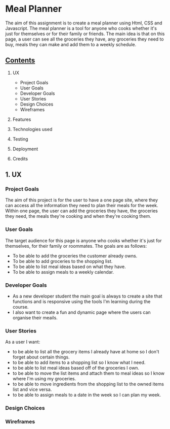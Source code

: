 
# Meal Planner

The aim of this assignment is to create a meal planner using Html, CSS and Javascript. The meal planner is a tool for anyone who cooks whether it's just for themselves or for their family or friends. The main idea is that on this page, a user can see all the groceries they have, any groceries they need to buy, meals they can make and add them to a weekly schedule.

## <ins> Contents </ins>
1. UX
    * Project Goals
    * User Goals
    * Developer Goals
    * User Stories
    * Design Choices
    * Wireframes
      
2. Features
3. Technologies used
4. Testing
5. Deployment
6. Credits


## 1. UX

### Project Goals

The aim of this project is for the user to have a one page site, where they can access all the information they need to plan their meals for the week. Within one page, the user can add the groceries they have, the groceries they need, the meals they're cooking and when they're cooking them.

### User Goals

The target audience for this page is anyone who cooks whether it's just for themselves, for their family or roommates. The goals are as follows:

- To be able to add the groceries the customer already owns.
- To be able to add groceries to the shopping list.
- To be able to list meal ideas based on what they have.
- To be able to assign meals to a weekly calendar.

### Developer Goals

- As a new developer student the main goal is always to create a site that functions and is responsive using the tools I'm learning during the course.
- I also want to create a fun and dynamic page where the users can organise their meails.

### User Stories

As a user I want:

- to be able to list all the grocery items I already have at home so I don't forget about certain things.
- to be able to add items to a shopping list so I know what I need.
- to be able to list meal ideas based off of the groceries I own.
- to be able to move the list items and attach them to meal ideas so I know where I'm using my groceries.
- to be able to move ingredients from the shopping list to the owned items list and vice versa.
- to be able to assign meals to a date in the week so I can plan my week.

### Design Choices

 ### Wireframes